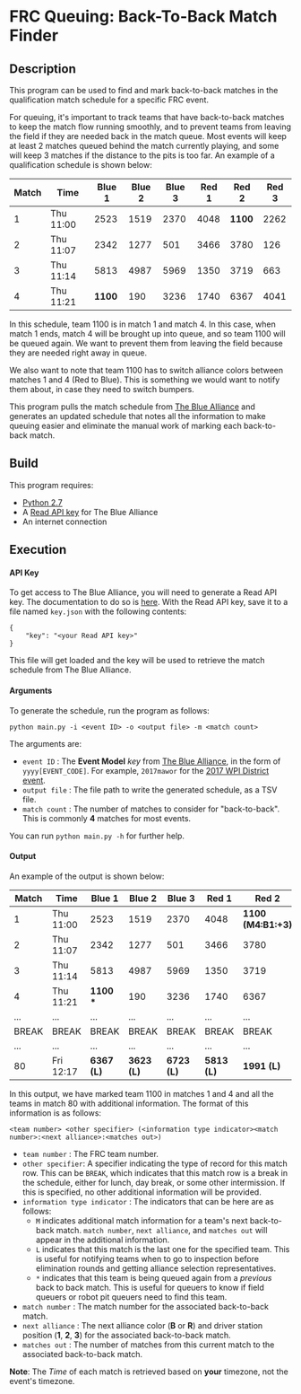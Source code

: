 FRC Queuing: Back-To-Back Match Finder
==========================

## Description
This program can be used to find and mark back-to-back matches in the qualification match schedule for a specific FRC event.

For queuing, it's important to track teams that have back-to-back matches to keep the match flow running smoothly, and to prevent teams from leaving the field if they are needed back in the match queue. Most events will keep at least 2 matches queued behind the match currently playing, and some will keep 3 matches if the distance to the pits is too far. An example of a qualification schedule is shown below:

| Match |    Time   | Blue 1 | Blue 2 | Blue 3 | Red 1 | Red 2 | Red 3 |
|-------|-----------|--------|--------|--------|-------|-------|-------|
|   1   | Thu 11:00 |  2523  |  1519  |  2370  |  4048 |  __1100__ |  2262 |
|   2   | Thu 11:07 |  2342  |  1277  |  501   |  3466 |  3780 |  126  |
|   3   | Thu 11:14 |  5813  |  4987  |  5969  |  1350 |  3719 |  663  |
|   4   | Thu 11:21 |  __1100__  |  190   |  3236  |  1740 |  6367 |  4041 |

In this schedule, team 1100 is in match 1 and match 4. In this case, when match 1 ends, match 4 will be brought up into queue, and so team 1100 will be queued again. We want to prevent them from leaving the field because they are needed right away in queue.

We also want to note that team 1100 has to switch alliance colors between matches 1 and 4 (Red to Blue). This is something we would want to notify them about, in case they need to switch bumpers.

This program pulls the match schedule from [The Blue Alliance](https://www.thebluealliance.com/) and generates an updated schedule that notes all the information to make queuing easier and eliminate the manual work of marking each back-to-back match.

## Build

This program requires:

* [Python 2.7](https://www.python.org/download/releases/2.7/)
* A [Read API key](https://www.thebluealliance.com/apidocs#apiv3) for The Blue Alliance
* An internet connection

## Execution

#### API Key

To get access to The Blue Alliance, you will need to generate a Read API key. The documentation to do so is [here](https://www.thebluealliance.com/apidocs#apiv3). With the Read API key, save it to a file named `key.json` with the following contents:

```
{
    "key": "<your Read API key>"
}
```

This file will get loaded and the key will be used to retrieve the match schedule from The Blue Alliance.

#### Arguments

To generate the schedule, run the program as follows:
```
python main.py -i <event ID> -o <output file> -m <match count>
```

The arguments are:

* `event ID` : The __Event Model__ *key* from [The Blue Alliance](https://www.thebluealliance.com/apidocs), in the form of `yyyy[EVENT_CODE]`. For example, `2017mawor` for the [2017 WPI District event](https://www.thebluealliance.com/event/2017mawor).
* `output file` : The file path to write the generated schedule, as a TSV file.
* `match count` : The number of matches to consider for "back-to-back". This is commonly __4__ matches for most events.

You can run `python main.py -h` for further help.

#### Output

An example of the output is shown below:

| Match |    Time   | Blue 1 | Blue 2 | Blue 3 | Red 1 | Red 2 | Red 3 |
|-------|-----------|--------|--------|--------|-------|-------|-------|
|   1   | Thu 11:00 |  2523  |  1519  |  2370  |  4048 |  __1100 (M4:B1:+3)__ |  2262 |
|   2   | Thu 11:07 |  2342  |  1277  |  501   |  3466 |  3780 |  126  |
|   3   | Thu 11:14 |  5813  |  4987  |  5969  |  1350 |  3719 |  663  |
|   4   | Thu 11:21 |  __1100 \*__  |  190   |  3236  |  1740 |  6367 |  4041 |
|  ...  |    ...    |  ...   |  ...   |  ...   |  ...  |  ...  |  ...  |
|  BREAK  |    BREAK    |  BREAK   |  BREAK   |  BREAK   |  BREAK  |  BREAK  |  BREAK  |
|  ...  |    ...    |  ...   |  ...   |  ...   |  ...  |  ...  |  ...  |
|   80  | Fri 12:17 |  __6367 (L)__  |  __3623 (L)__  |  __6723 (L)__  |  __5813 (L)__ |  __1991 (L)__ |  __1350 (L)__ |

In this output, we have marked team 1100 in matches 1 and 4 and all the teams in match 80 with additional information. The format of this information is as follows:

`<team number> <other specifier> (<information type indicator><match number>:<next alliance>:<matches out>)`

* `team number` : The FRC team number.
* `other specifier`: A specifier indicating the type of record for this match row. This can be `BREAK`, which indicates that this match row is a break in the schedule, either for lunch, day break, or some other intermission. If this is specified, no other additional information will be provided.
* `information type indicator` : The indicators that can be here are as follows:
  * `M` indicates additional match information for a team's next back-to-back match. `match number`, `next alliance`, and `matches out` will appear in the additional information.
  * `L` indicates that this match is the last one for the specified team. This is useful for notifying teams when to go to inspection before elimination rounds and getting alliance selection representatives.
  * `*` indicates that this team is being queued again from a _previous_ back to back match. This is useful for queuers to know if field queuers or robot pit queuers need to find this team.
* `match number` : The match number for the associated back-to-back match.
* `next alliance` : The next alliance color (__B__ or __R__) and driver station position (__1__, __2__, __3__) for the associated back-to-back match.
* `matches out` : The number of matches from this current match to the associated back-to-back match.

__Note__: The _Time_ of each match is retrieved based on **your** timezone, not the event's timezone.

